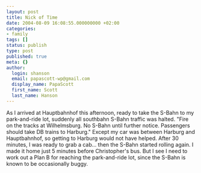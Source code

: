 ```yaml
---
layout: post
title: Nick of Time
date: 2004-08-09 16:08:55.000000000 +02:00
categories:
- family
tags: []
status: publish
type: post
published: true
meta: {}
author:
  login: shanson
  email: papascott-wp@gmail.com
  display_name: PapaScott
  first_name: Scott
  last_name: Hanson
---
```

<p>As I arrived at Hauptbahnhof this afternoon, ready to take the S-Bahn to my park-and-ride lot, suddenly all southbahn S-Bahn traffic was halted. "Fire on the tracks at Wilhelmsburg. No S-Bahn until further notice. Passengers should take DB trains to Harburg." Except my car was between Harburg and Hauptbahnhof, so getting to Harburg would not have helped. After 30 minutes, I was ready to grab a cab... then the S-Bahn started rolling again. I made it home just 5 minutes before Christopher's bus. But I see I need to work out a Plan B for reaching the park-and-ride lot, since the S-Bahn is known to be occasionally buggy.</p>
